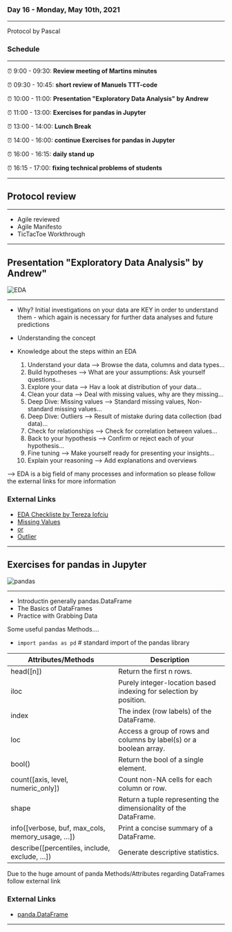 ### Day 16 - Monday, May 10th, 2021
____

Protocol by Pascal

### Schedule
___

⏰ 9:00 - 09:30:  **Review meeting of Martins minutes**  

⏰ 09:30 - 10:45:  **short review of Manuels TTT-code**
  
⏰ 10:00 - 11:00:  **Presentation "Exploratory Data Analysis" by Andrew**

⏰ 11:00 - 13:00:  **Exercises for pandas in Jupyter**

⏰ 13:00 - 14:00:  **Lunch Break** 

⏰ 14:00 - 16:00:  **continue Exercises for pandas in Jupyter** 

⏰ 16:00 - 16:15:  **daily stand up**

⏰ 16:15 - 17:00: **fixing technical problems of students** 


___

## Protocol review 
____

* Agile reviewed
* Agile Manifesto
* TicTacToe Workthrough
___

## Presentation "Exploratory Data Analysis" by Andrew"
![EDA](https://luminousmen.com/media/exploratory-data-analysis.jpg)
____

* Why?
Initial investigations on your data are KEY in order to understand them - which again is 
necessary for further data analyses and future predictions

* Understanding the concept
* Knowledge about the steps within an EDA 

	1. Understand your data         --> Browse the data, columns and data types...
	2. Build hypotheses             --> What are your assumptions: Ask yourself questions...
	3. Explore your data            --> Hav a look at distribution of your data...
	4. Clean your data              --> Deal with missing values, why are they missing...
	5. Deep Dive: Missing values    --> Standard missing values, Non-standard missing values...
	5. Deep Dive: Outliers          --> Result of mistake during data collection (bad data)...
	5. Check for relationships      --> Check for correlation between values...
	6. Back to your hypothesis      --> Confirm or reject each of your hypothesis...
	7. Fine tuning                  --> Make yourself ready for presenting your insights...
	8. Explain your reasoning       --> Add explanations and overviews

--> EDA is a big field of many processes and information so please follow the external links for more information

### External Links 


* [EDA Checkliste by Tereza Iofciu](https://towardsdatascience.com/exploratory-data-analysis-8fc1cb20fd15)
* [Missing Values](https://towardsdatascience.com/data-cleaning-with-python-and-pandas-detecting-missing-values-3e9c6ebcf78b)
* [or](https://www.kaggle.com/alexisbcook/handling-missing-values)
* [Outlier](https://pub.towardsai.net/outlier-detection-and-treatment-a-beginners-guide-c44af0699754)

____

## Exercises for pandas in Jupyter
![pandas](https://mymltalks.com/wp-content/uploads/2021/01/pandas.jpg)
____

* Introductin generally pandas.DataFrame
* The Basics of DataFrames
* Practice with Grabbing Data

Some useful pandas Methods....


* `import pandas as pd` # standard import of the pandas library

Attributes/Methods | Description
--------|----------
head([n]) |  Return the first n rows.
iloc  | Purely integer-location based indexing for selection by position.
index| The index (row labels) of the DataFrame.
loc| Access a group of rows and columns by label(s) or a boolean array.
bool() | Return the bool of a single element.
count([axis, level, numeric_only]) |Count non-NA cells for each column or row.
shape | Return a tuple representing the dimensionality of the DataFrame.
info([verbose, buf, max_cols, memory_usage, …]) | Print a concise summary of a DataFrame.
describe([percentiles, include, exclude, …])| Generate descriptive statistics.

Due to the huge amount of panda Methods/Attributes regarding DataFrames follow external link

### External Links 
* [panda.DataFrame](https://pandas.pydata.org/pandas-docs/stable/reference/api/pandas.DataFrame.html)
____
